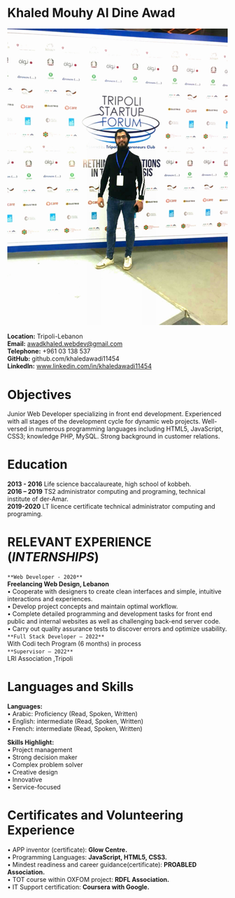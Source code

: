 # Khaled Mouhy Al Dine Awad

![This is khaled awad image.](/1.jpg "This is khaled awad image.")

**Location:** Tripoli-Lebanon  
**Email:**  awadkhaled.webdev@gmail.com  
**Telephone:**  +961 03 138 537  
**GitHub:** github.com/khaledawadi11454  
**LinkedIn:** www.linkedin.com/in/khaledawadi11454  

# Objectives

Junior Web Developer specializing in front end development. Experienced with all stages of the development cycle for dynamic web projects. Well-versed in numerous programming languages including HTML5, JavaScript, CSS3; knowledge PHP, MySQL. Strong background in customer relations.

# Education
**2013 - 2016**   Life science baccalaureate, high school of kobbeh.  
**2016 – 2019**   TS2 administrator computing and programing, technical institute of der-Amar.  
**2019-2020**     LT licence certificate technical administrator computing and programing.  

# RELEVANT EXPERIENCE (*INTERNSHIPS*)

`**Web Developer - 2020** `  
**Freelancing Web Design, Lebanon**  
• Cooperate with designers to create clean interfaces and simple, intuitive interactions and experiences.  
• Develop project concepts and maintain optimal workflow.  
• Complete detailed programming and development tasks for front end public and internal websites as well as challenging back-end server code.  
• Carry out quality assurance tests to discover errors and optimize usability.  
``**Full Stack Developer – 2022**``  
With Codi tech Program (6 months) in process  
`**Supervisor – 2022**`  
LRI Association ,Tripoli  

# Languages and Skills 

**Languages:**  
•	Arabic: Proficiency (Read, Spoken, Written)  
•	English: intermediate (Read, Spoken, Written)  
•	French: intermediate (Read, Spoken, Written)  

**Skills Highlight:**  
•         Project management  
• Strong decision maker   
• Complex problem solver   
• Creative design   
• Innovative  
• Service-focused  



# Certificates and Volunteering Experience  

•	APP inventor (certificate): **Glow Centre.**   
•	Programming Languages: **JavaScript, HTML5, CSS3.**   
• 	Mindest readiness and career guidance(certificate): **PROABLED Association.**   
• 	TOT course within OXFOM project: **RDFL Association.**  
•	IT Support certification: **Coursera with Google.**  


